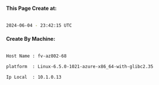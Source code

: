 
   
#### This Page Create at:

```bash

2024-06-04 - 23:42:15 UTC

```

#### Create By Machine:

```bash

Host Name : fv-az802-68

platform  : Linux-6.5.0-1021-azure-x86_64-with-glibc2.35

Ip Local  : 10.1.0.13

```

